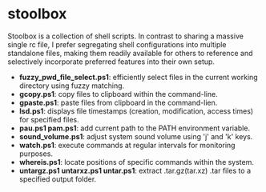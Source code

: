 # stoolbox
Stoolbox is a collection of shell scripts. In contrast to sharing a massive single rc file, I prefer segregating shell configurations into multiple standalone files, making them readily available for others to reference and selectively incorporate preferred features into their own setup.

- **fuzzy_pwd_file_select.ps1**: efficiently select files in the current working directory using fuzzy matching. 
- **gcopy.ps1**: copy files to clipboard within the command-line.
- **gpaste.ps1**: paste files from clipboard in the command-lien.
- **lsd.ps1**: displays file timestamps (creation, modification, access times) for specified files.
- **pau.ps1 pam.ps1**: add current path to the PATH environment variable.
- **sound_volume.ps1**: adjust system sound volume using 'j' and 'k' keys.
- **watch.ps1**: execute commands at regular intervals for monitoring purposes. 
- **whereis.ps1**: locate positions of specific commands within the system. 
- **untargz.ps1 untarxz.ps1 untar.ps1**: extract .tar.gz(tar.xz) .tar files to a specified output folder.
